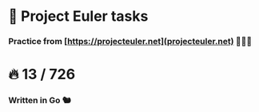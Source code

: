 # 🎩 Project Euler tasks

### Practice from [https://projecteuler.net](projecteuler.net) 👨🏻‍🎓
# 🔥 13 / 726
### Written in Go 🐿
